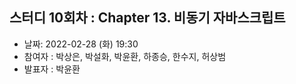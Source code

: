 ## 스터디 10회차 : Chapter 13. 비동기 자바스크립트

- 날짜: 2022-02-28 (화) 19:30
- 참여자 : 박상은, 박설화, 박윤환, 하종승, 한수지, 허상범
- 발표자 : 박윤환
